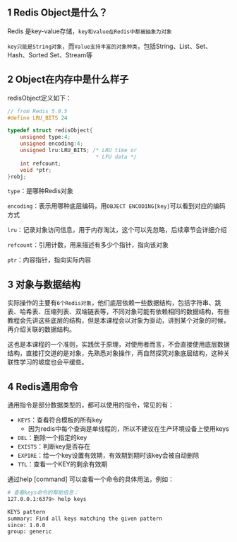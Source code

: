 
## 1 Redis Object是什么？

Redis 是key-value存储，`key和value在Redis中都被抽象为对象`

`key只能是String对象`，而`Value支持丰富的对象种类`，包括String、List、Set、Hash、Sorted Set、Stream等

## 2 Object在内存中是什么样子

redisObject定义如下：
```C
// from Redis 5.0.5
#define LRU_BITS 24

typedef struct redisObject{
	unsigned type:4;
	unsigned encoding:4;
	unsigned lru:LRU_BITS; /* LRU time or
							* LFU data */
	int refcount;
	void *ptr;
}robj;
```

`type`：是哪种Redis对象

`encoding`：表示用哪种底层编码，用`OBJECT ENCODING[key]`可以看到对应的编码方式

`lru`：记录对象访问信息，用于内存淘汰，这个可以先忽略，后续章节会详细介绍

`refcount`：引用计数，用来描述有多少个指针，指向该对象

`ptr`：内容指针，指向实际内容

## 3 对象与数据结构

实际操作的主要有`6个Redis对象`，他们底层依赖一些数据结构，包括字符串、跳表、哈希表、压缩列表、双端链表等，不同对象可能有依赖相同的数据结构，有些教程会先讲这些底层的结构，但是本课程会以对象为驱动，讲到某个对象的时候，再介绍关联的数据结构。

这也是本课程的一个准则，实践优于原理，对使用者而言，不会直接使用底层数据结构，直接打交道的是对象，先熟悉对象操作，再自然探究对象底层结构，这种关联性学习的坡度也会平缓些。


## 4 Redis通用命令

通用指令是部分数据类型的，都可以使用的指令，常见的有：

- `KEYS`：查看符合模板的所有key
	- 因为redis中每个查询是单线程的，所以不建议在生产环境设备上使用keys
- `DEL`：删除一个指定的key
- `EXISTS`：判断key是否存在
- `EXPIRE`：给一个key设置有效期，有效期到期时该key会被自动删除
- `TTL`：查看一个KEY的剩余有效期

通过help [command] 可以查看一个命令的具体用法，例如：

```sh
# 查看keys命令的帮助信息：
127.0.0.1:6379> help keys

KEYS pattern
summary: Find all keys matching the given pattern
since: 1.0.0
group: generic
```

